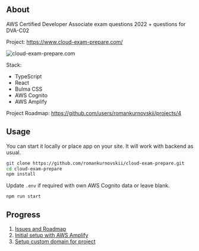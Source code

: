 ## About

AWS Certified Developer Associate exam questions 2022 + questions for DVA-C02

Project: https://www.cloud-exam-prepare.com/

![cloud-exam-prepare.com](assets/site-preview.png)

Stack: 
- TypeScript
- React
- Bulma CSS
- AWS Cognito
- AWS Amplify

Project Roadmap: https://github.com/users/romankurnovskii/projects/4

## Usage

You can start it locally or place app on your site. It will work with backend as usual.

```sh
git clone https://github.com/romankurnovskii/cloud-exam-prepare.git
cd cloud-exam-prepare
npm install
```

Update `.env` if required with own AWS Cognito data or leave blank.

```
npm run start
```

## Progress

1. [Issues and Roadmap](https://github.com/users/romankurnovskii/projects/4)
1. [Initial setup with AWS Amplify](https://romankurnovskii.com/en/posts/cloud-exam-quizz/amplify-setup-project/)
1. [Setup custom domain for project](https://romankurnovskii.com/en/posts/cloud-exam-quizz/amplify-custom-domain/)
